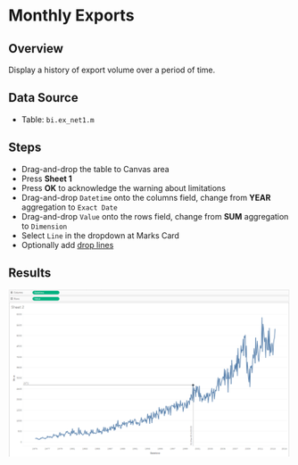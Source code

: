 # Monthly Exports

## Overview

Display a history of export volume over a period of time.
 
## Data Source

* Table: `bi.ex_net1.m`

## Steps

- Drag-and-drop the table to Canvas area
- Press **Sheet 1**
- Press **OK** to acknowledge the warning about limitations
- Drag-and-drop `Datetime` onto the columns field, change from **YEAR** aggregation to `Exact Date`
- Drag-and-drop `Value` onto the rows field, change from **SUM** aggregation to `Dimension`
- Select `Line` in the dropdown at Marks Card
- Optionally add [drop lines](comparision_of_two_metrics_at_one_bar_graph.md#drop-lines)

## Results

![](../images/detailed_values.png)

